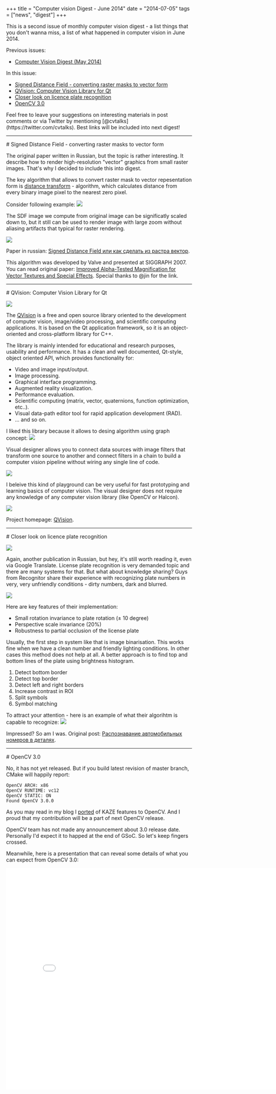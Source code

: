 +++
title =  "Computer vision Digest - June 2014"
date = "2014-07-05"
tags =  ["news", "digest"]
+++

This is a second issue of monthly computer vision digest - a list things that 
you don't wanna miss, a list of what happened in computer vision in June 2014.

Previous issues:
 - [Computer Vision Digest (May 2014)](/articles/2014-05-computer-vision-digest/)

In this issue:
 - [Signed Distance Field - converting raster masks to vector form](#1)
 - [QVision: Computer Vision Library for Qt](#2)
 - [Closer look on licence plate recognition](#3)
 - [OpenCV 3.0](#4)

<div class="alert alert-info" role="alert">
Feel free to leave your suggestions on interesting materials in post comments 
or via Twitter by mentioning [@cvtalks](https://twitter.com/cvtalks). 
Best links will be included into next digest!
</div>


<span class="more clearfix" />


<hr />
<a name="1"></a>
# Signed Distance Field - converting raster masks to vector form

The original paper written in Russian, but the topic is rather interesting. 
It describe how to render high-resolution "vector" graphics from small raster images.
That's why I decided to include this into digest. 

The key algorithm that allows to convert raster mask to vector repesentation 
form is [distance transform][distance_transform] - algorithm, which calculates 
distance from every binary image pixel to the nearest zero pixel. 

Consider following example:
![](41bad64c88d9a859d2ba0eb3b7b437bf.png)

The SDF image we compute from original image can be significatly scaled down to, but it still can be used to render 
image with large zoom without aliasing artifacts that typical for raster rendering. 

![](56cc184627964797b10b34687180a24b.gif)

Paper in russian: [Signed Distance Field или как сделать из растра вектор](http://habrahabr.ru/posts/215905/).

This algorithm was developed by Valve and presented at SIGGRAPH 2007. You can read original paper:
[Improved Alpha-Tested Magniﬁcation for Vector Textures and Special Effects](http://www.valvesoftware.com/publications/2007/SIGGRAPH2007_AlphaTestedMagnification.pdf). Special thanks to @jin for the link.

<hr />
<a name="2"></a>
# QVision: Computer Vision Library for Qt

![](qvisionpenguin.png)

The [QVision][qvision] is a free and open source library oriented to the development of computer vision, image/video processing, and scientific computing applications. It is based on the Qt application framework, so it is an object-oriented and cross-platform library for C++.

The library is mainly intended for educational and research purposes, usability and performance. It has a clean and well documented, Qt-style, object oriented API, which provides functionality for:

 - Video and image input/output.
 - Image processing.
 - Graphical interface programming.
 - Augmented reality visualization.
 - Performance evaluation.
 - Scientific computing (matrix, vector, quaternions, function optimization, etc..).
 - Visual data-path editor tool for rapid application development (RAD).
 - ... and so on.

I liked this library because it allows to desing algorithm using graph concept:
![](cannyBlockExample.png)

Visual designer allows you to connect data sources with image filters that transform one source 
to another and connect filters in a chain to build a computer vision pipeline without wiring 
any single line of code.

![](qvdesignergui.png)

I beleive this kind of playground can be very useful for fast prototyping and learning basics 
of computer vision. The visual designer does not require any knowledge of any computer vision 
library (like OpenCV or Halcon). 

![](hartley-combined-edge-movement-detector.png)

Project homepage: [QVision][qvision].

<hr />
<a name="3"></a>
# Closer look on licence plate recognition

![](d29e20441d4ab164a5fe13f881b684ce.jpg)

Again, another publication in Russian, but hey, it's still worth reading it, even via Google Translate. 
License plate recognition is very demanded topic and there are many systems for that. But what about 
knowledge sharing? Guys from Recognitor share their experience with recognizing plate numbers in very, 
very unfriendly conditions - dirty numbers, dark and blurred.

![](0d94a205fe806c8d57660ba35188df27.png)

Here are key features of their implementation:

 * Small rotation invariance to plate rotation (± 10 degree)
 * Perspective scale invariance (20%)
 * Robustness to partial occlusion of the license plate

Usually, the first step in system like that is image binarisation. This works fine when we have a clean number and 
friendly lighting conditions. In other cases this method does not help at all. A better approach is to find top and 
bottom lines of the plate using brightness histogram. 

 1. Detect bottom border
 1. Detect top border
 1. Detect left and right borders
 1. Increase contrast in ROI
 1. Split symbols 
 1. Symbol matching 

To attract your attention - here is an example of what their algorihtm is capable to recognize:
![](74314a4e67ab06faac8f1f5706433e33.png)

Impressed? So am I was. Original post: [Распознавание автомобильных номеров в деталях](http://habrahabr.ru/company/recognitor/blog/225913/).

<hr />
<a name="4"></a>
# OpenCV 3.0

No, it has not yet released. But if you build latest revision of master branch, CMake will happily report:

    OpenCV ARCH: x86
    OpenCV RUNTIME: vc12
    OpenCV STATIC: ON
    Found OpenCV 3.0.0 

As you may read in my blog I [ported](/articles/kaze-1.6-in-opencv/) of KAZE features to OpenCV. And I proud that 
my contribution will be a part of next OpenCV release.

OpenCV team has not made any announcement about 3.0 release date. Personally I'd expect it 
to happed at the end of GSoC. So let's keep fingers crossed.

Meanwhile, here is a presentation that can reveal some details of what you can expect from OpenCV 3.0:

<iframe src="//www.slideshare.net/slideshow/embed_code/36806594" width="800" height="600" frameborder="0" marginwidth="0" marginheight="0" scrolling="no"></iframe>

 [qvision]: http://qvision.sourceforge.net/index.html
 [distance_transform]: http://docs.opencv.org/modules/imgproc/doc/miscellaneous_transformations.html#distancetransform


